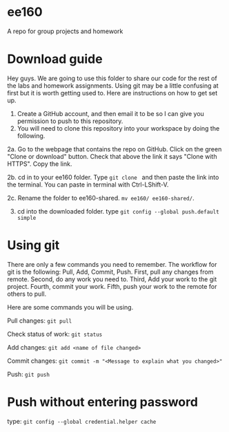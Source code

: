 # ee160
A repo for group projects and homework

# Download guide

Hey guys. We are going to use this folder to share our code for the rest of the labs and homework assignments. Using git may be a little confusing at first but it is worth getting used to. Here are instructions on how to get set up.

1. Create a GitHub account, and then email it to be so I can give you permission to push to this repository.
2. You will need to clone this repository into your workspace by doing the following.

2a. Go to the webpage that contains the repo on GitHub. Click on the green "Clone or download" button. Check that above the link it says "Clone with HTTPS". Copy the link.

2b. cd in to your ee160 folder. Type `git clone ` and then paste the link into the terminal. You can paste in terminal with Ctrl-LShift-V.

2c. Rename the folder to ee160-shared. `mv ee160/ ee160-shared/`.

3. cd into the downloaded folder. type `git config --global push.default simple`

# Using git

There are only a few commands you need to remember. The workflow for git is the following:
Pull, Add, Commit, Push.
First, pull any changes from remote.
Second, do any work you need to.
Third, Add your work to the git project.
Fourth, commit your work.
Fifth, push your work to the remote for others to pull.


Here are some commands you will be using.

Pull changes:
`git pull`

Check status of work:
`git status`

Add changes:
`git add <name of file changed>`

Commit changes:
`git commit -m "<Message to explain what you changed>"`

Push:
`git push`


# Push without entering password

type:
`git config --global credential.helper cache`
